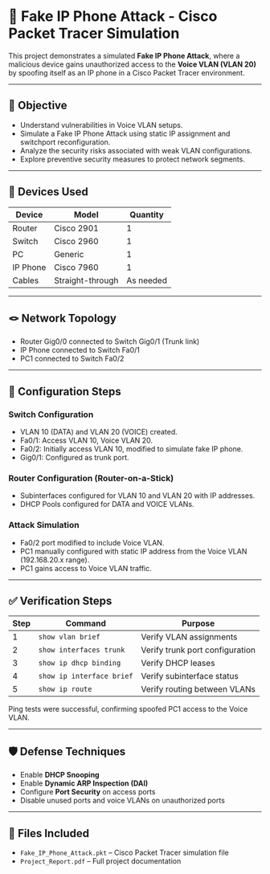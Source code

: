 # 🚨 Fake IP Phone Attack - Cisco Packet Tracer Simulation

This project demonstrates a simulated **Fake IP Phone Attack**, where a malicious device gains unauthorized access to the **Voice VLAN (VLAN 20)** by spoofing itself as an IP phone in a Cisco Packet Tracer environment.

---

## 🧠 Objective

- Understand vulnerabilities in Voice VLAN setups.
- Simulate a Fake IP Phone Attack using static IP assignment and switchport reconfiguration.
- Analyze the security risks associated with weak VLAN configurations.
- Explore preventive security measures to protect network segments.

---

## 🧰 Devices Used

| Device     | Model        | Quantity |
|------------|--------------|----------|
| Router     | Cisco 2901   | 1        |
| Switch     | Cisco 2960   | 1        |
| PC         | Generic      | 1        |
| IP Phone   | Cisco 7960   | 1        |
| Cables     | Straight-through | As needed |

---

## 🪢 Network Topology

- Router Gig0/0 connected to Switch Gig0/1 (Trunk link)
- IP Phone connected to Switch Fa0/1
- PC1 connected to Switch Fa0/2

---

## 🔧 Configuration Steps

### Switch Configuration
- VLAN 10 (DATA) and VLAN 20 (VOICE) created.
- Fa0/1: Access VLAN 10, Voice VLAN 20.
- Fa0/2: Initially access VLAN 10, modified to simulate fake IP phone.
- Gig0/1: Configured as trunk port.

### Router Configuration (Router-on-a-Stick)
- Subinterfaces configured for VLAN 10 and VLAN 20 with IP addresses.
- DHCP Pools configured for DATA and VOICE VLANs.

### Attack Simulation
- Fa0/2 port modified to include Voice VLAN.
- PC1 manually configured with static IP address from the Voice VLAN (192.168.20.x range).
- PC1 gains access to Voice VLAN traffic.

---

## ✅ Verification Steps

| Step | Command | Purpose |
|-----|---------|---------|
| 1 | `show vlan brief` | Verify VLAN assignments |
| 2 | `show interfaces trunk` | Verify trunk port configuration |
| 3 | `show ip dhcp binding` | Verify DHCP leases |
| 4 | `show ip interface brief` | Verify subinterface status |
| 5 | `show ip route` | Verify routing between VLANs |

Ping tests were successful, confirming spoofed PC1 access to the Voice VLAN.

---

## 🛡 Defense Techniques

- Enable **DHCP Snooping**
- Enable **Dynamic ARP Inspection (DAI)**
- Configure **Port Security** on access ports
- Disable unused ports and voice VLANs on unauthorized ports

---

## 📄 Files Included

- `Fake_IP_Phone_Attack.pkt` – Cisco Packet Tracer simulation file
- `Project_Report.pdf` – Full project documentation
